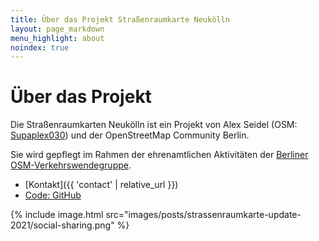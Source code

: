 ```yaml
---
title: Über das Projekt Straßenraumkarte Neukölln
layout: page_markdown
menu_highlight: about
noindex: true
---
```


<div class="notice mb-3 ring-1 ring-neutral-300 ring-offset-2">

# Über das Projekt

Die Straßenraumkarten Neukölln ist ein Projekt von Alex Seidel (OSM: [Supaplex030](https://www.openstreetmap.org/user/Supaplex030/)) und der OpenStreetMap Community Berlin.

Sie wird gepflegt im Rahmen der ehrenamtlichen Aktivitäten der [Berliner OSM-Verkehrswendegruppe](https://wiki.openstreetmap.org/wiki/Berlin/Verkehrswende).

- [Kontakt]({{ 'contact' | relative_url }})
- [Code: GitHub](https://github.com/SupaplexOSM/strassenraumkarte-neukoelln/)

</div>

{% include image.html src="images/posts/strassenraumkarte-update-2021/social-sharing.png" %}
